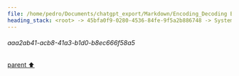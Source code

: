 ```yaml
---
file: /home/pedro/Documents/chatgpt_export/Markdown/Encoding_Decoding Benchmark Results.md
heading_stack: <root> -> 45bfa0f9-0280-4536-84fe-9f5a2b886748 -> System -> 6e6dc52e-87cd-443f-8455-8f3b2627c1a5 -> System -> aaa2d7d6-5705-4351-a4b5-6ac5b9bb328d -> User -> 2fb2df16-e3b9-43e8-b679-167cac98874e -> Assistant -> 99cabd56-53c1-4d29-95a7-64a236319ddf -> Tool -> 6e23f93f-78cb-4931-95c5-1a03ade96cc2 -> Assistant -> 6417ee72-c53a-491c-b535-4ee25c0edae1 -> Tool -> 196bf9c5-4a6e-4346-8dee-a0640c7dc5c2 -> Assistant -> aaa2ab41-acb8-41a3-b1d0-b8ec666f58a5
---
```

###### aaa2ab41-acb8-41a3-b1d0-b8ec666f58a5
[parent ⬆️](#196bf9c5-4a6e-4346-8dee-a0640c7dc5c2)
